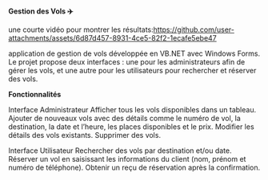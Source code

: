 **Gestion des Vols ✈️**

une courte vidéo pour montrer les résultats:https://github.com/user-attachments/assets/6d87d457-8931-4ce5-82f2-1ecafe5ebe47

application de gestion de vols développée en VB.NET avec Windows Forms.
Le projet propose deux interfaces : une pour les administrateurs afin de gérer les vols, et une autre pour les utilisateurs pour rechercher et réserver des vols.

**Fonctionnalités**


Interface Administrateur
Afficher tous les vols disponibles dans un tableau.
Ajouter de nouveaux vols avec des détails comme le numéro de vol, la destination, la date et l’heure, les places disponibles et le prix.
Modifier les détails des vols existants.
Supprimer des vols.

Interface Utilisateur
Rechercher des vols par destination et/ou date.
Réserver un vol en saisissant les informations du client (nom, prénom et numéro de téléphone).
Obtenir un reçu de réservation après la confirmation.
